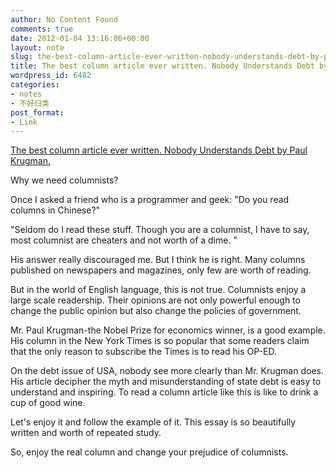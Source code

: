 ```yaml
---
author: No Content Found
comments: true
date: 2012-01-04 13:16:06+00:00
layout: note
slug: the-best-column-article-ever-written-nobody-understands-debt-by-paul-krugman
title: The best column article ever written. Nobody Understands Debt by Paul Krugman.
wordpress_id: 6482
categories:
- notes
- 不好归类
post_format:
- Link
---
```


[The best column article ever written. Nobody Understands Debt by Paul Krugman.](http://www.nytimes.com/2012/01/02/opinion/krugman-nobody-understands-debt.html)

Why we need columnists?





Once I asked a friend who is a programmer and geek: "Do you read columns in Chinese?"





"Seldom do I read these stuff. Though you are a columnist, I have to say, most columnist are cheaters and not worth of a dime. "





His answer really discouraged me. But I think he is right. Many columns published on newspapers and magazines, only few are worth of reading.





But in the world of English language, this is not true. Columnists enjoy a large scale readership. Their opinions are not only powerful enough to change the public opinion but also change the policies of government.





Mr. Paul Krugman-the Nobel Prize for economics winner, is a good example. His column in the New York Times is so popular that some readers claim that the only reason to subscribe the Times is to read his OP-ED.





On the debt issue of USA, nobody see more clearly than Mr. Krugman does. His article decipher the myth and misunderstanding of state debt is easy to understand and inspiring.  To read a column article like this is like to drink a cup of good wine.





Let's enjoy it and follow the example of it. This essay is so beautifully written and worth of repeated study.





So, enjoy the real column and change your prejudice  of columnists.
